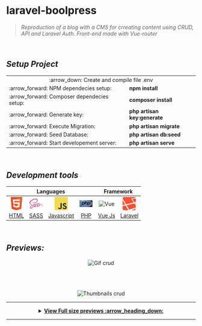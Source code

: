 # laravel-boolpress

> _Reproduction of a blog with a CMS for crreating content using CRUD, API and Laravel Auth. Front-end made with Vue-router_
 
<br />

## *_Setup Project_*

<table align="center">
  <tbody>
    <tr>
        <td colspan="2" align="center">:arrow_down: Create and compile file .env</td>  
    </tr>
    <tr>
        <td>:arrow_forward: NPM dependecies setup:</td>
        <td><strong>npm install</strong></td>  
    </tr>
    <tr>
        <td>:arrow_forward: Composer dependecies setup:</td>
        <td><strong>composer install</strong></td>  
    </tr>
    <tr>
        <td>:arrow_forward: Generate key:</td>
        <td><strong>php artisan key:generate</strong></td>
    </tr>      
    <tr>
        <td>:arrow_forward: Execute Migration:</td>
        <td><strong>php artisan migrate</strong></td>
    </tr>
    <tr>
        <td>:arrow_forward: Seed Database:</td>
        <td><strong>php artisan db:seed</strong></td>
    </tr>
    <tr>
        <td>:arrow_forward: Start developement server:</td>
        <td><strong>php artisan serve</strong></td>
    </tr>
  </tbody>
</table>

<br/>

## *_Development tools_*

<table align="center">
  <thead>
    <tr>
      <th colspan="4">Languages</th>
      <th colspan="2">Framework</th>
    </tr>
  </thead>
  <tbody align=center>
    <tr>
      <td>
        <img align="center" src="https://github.com/ValerioGc/ValerioGc/blob/64e651615d68fb71ddfe78c747f2913d1ec29607/assets/skills&tools/skills/html.svg" width="36" height="36" alt="HTML5" />
      </td>
      <td>
          <img align="center" src="https://github.com/ValerioGc/ValerioGc/blob/64e651615d68fb71ddfe78c747f2913d1ec29607/assets/skills&tools/frameworks/sass.svg" width="36" height="36" align="center" alt="SASS" />
      </td>
      <td>
        <img align="center" src="https://github.com/ValerioGc/ValerioGc/blob/64e651615d68fb71ddfe78c747f2913d1ec29607/assets/skills&tools/skills/javascript.svg" width="36" height="36" align="center" alt="Javascript">
      </td>
      <td>
        <img align="center" src="https://github.com/ValerioGc/ValerioGc/blob/64e651615d68fb71ddfe78c747f2913d1ec29607/assets/skills&tools/skills/php.svg" width="36" height="36" align="center" alt="php">
      </td>
      <td>
        <img align="center" src="https://raw.githubusercontent.com/danielcranney/readme-generator/main/public/icons/skills/vuejs-colored.svg" width="36" height="36" alt="Vue" />
      </td>
      <td>
        <img align="center" src="https://github.com/ValerioGc/ValerioGc/blob/64e651615d68fb71ddfe78c747f2913d1ec29607/assets/skills&tools/frameworks/laravel.svg"width="36" height="36" alt="Laravel" /> 
      </td>
    </tr>
    <tr>
      <td>
        <a href="https://developer.mozilla.org/en-US/docs/Glossary/HTML5">HTML</a>
      </td>
      <td>
        <a href="https://sass-lang.com/documentation/">SASS</a>
      </td>
      <td>
        <a href="https://developer.mozilla.org/en-US/docs/Web/JavaScript">Javascript</a>
      </td>
      <td>
        <a href="https://php.org">PHP</a>
      </td>
      <td> 
        <a href="https://vuejs.org/" target="_blank" rel="noreferrer">Vue Js</a>
      </td>
      <td>
        <a href="https://laravel.com/" target="_blank" rel="noreferrer">Laravel</a>
      </td>
    </tr>
  </tbody>
</table>

<br/>

## *_Previews:_*

<div align="center">
  <img align="center" src="/previews/boolflix.gif" alt="Gif crud " />
  
  <br/> &nbsp;
  
  <img align="center" src="/previews/boolflix-thumbs.png" alt="Thumbnails crud" />
 <div>
   
--------


<details align="center">  
  <summary><strong><ins> View Full size previews :arrow_heading_down: </summary></strong></ins>
  
  <br/>

  <img src="/previews/boolflix.png" alt="preview1" /> 
  <img src="/previews/boolflix2.png" alt="preview2" /> 
  <img src="/previews/boolflix3.png" alt="preview3" /> 
  <img src="/previews/boolflix4.png" alt="preview4" /> 
  <img src="/previews/boolflix3.png" alt="preview5" /> 
  <img src="/previews/boolflix4.png" alt="preview6" /> 
</details>

--------

